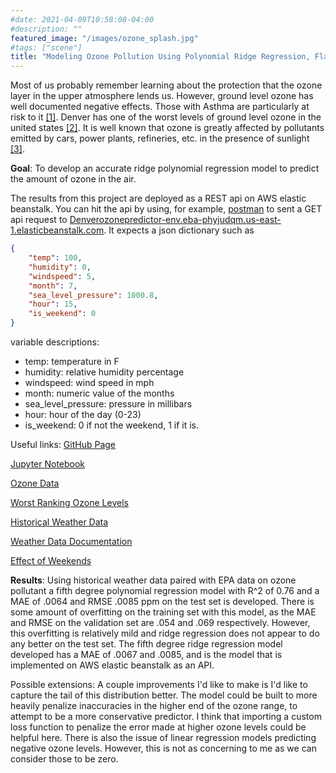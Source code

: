 ```yaml
---
#date: 2021-04-09T10:58:08-04:00
#description: ""
featured_image: "/images/ozone_splash.jpg"
#tags: ["scene"]
title: "Modeling Ozone Pollution Using Polynomial Ridge Regression, Flask API available via AWS elastic beanstalk"
---
```

Most of us probably remember learning about the protection that the ozone layer in the upper atmosphere lends us. However, ground level ozone has well documented negative effects. Those with Asthma are particularly at risk to it [[1]](https://www.epa.gov/ground-level-ozone-pollution/ground-level-ozone-basics). Denver has one of the worst levels of ground level ozone in the united states [[2]](https://www.denverpost.com/2021/06/16/denver-fortcollins-worst-cities-air-pollution/). It is well known that ozone is greatly affected by pollutants emitted by cars, power plants, refineries, etc. in the presence of sunlight [[3]](https://www.epa.gov/ground-level-ozone-pollution/ground-level-ozone-basics#:~:text=This%20happens%20when%20pollutants%20emitted,high%20levels%20during%20colder%20months.).

**Goal**: To develop an accurate ridge polynomial regression model to predict the amount of ozone in the air.

The results from this project are deployed as a REST api on AWS elastic beanstalk. You can hit the api by using, for example, [postman](https://www.postman.com/) to sent a GET api request to [Denverozonepredictor-env.eba-phyjudqm.us-east-1.elasticbeanstalk.com](Denverozonepredictor-env.eba-phyjudqm.us-east-1.elasticbeanstalk.com). It expects a json dictionary such as
```json
{
    "temp": 100,
    "humidity": 0,
    "windspeed": 5,
    "month": 7,
    "sea_level_pressure": 1000.8,
    "hour": 15,
    "is_weekend": 0
}
```
variable descriptions:

* temp: temperature in F
* humidity: relative humidity percentage
* windspeed: wind speed in mph
* month: numeric value of the months
* sea_level_pressure: pressure in millibars
* hour: hour of the day (0-23)
* is_weekend: 0 if not the weekend, 1 if it is.

Useful links:
[GitHub Page](https://github.com/jcummingsutk/ozone_pollution)

[Jupyter Notebook](https://github.com/jcummingsutk/ozone_pollution/blob/master/notebook.ipynb)

[Ozone Data](https://aqs.epa.gov/aqsweb/airdata/download_files.html#Raw)

[Worst Ranking Ozone Levels](https://www.lung.org/research/sota/city-rankings/most-polluted-cities)

[Historical Weather Data](https://visualcrossing.com/)

[Weather Data Documentation](https://www.visualcrossing.com/resources/documentation/weather-data/weather-data-documentation/)

[Effect of Weekends](https://www.tandfonline.com/doi/full/10.1080/10962247.2012.749312#:~:text=In%20simple%20terms%2C%20the%20ozone,NOx\)%2C%20on%20weekends.)

**Results**: Using historical weather data paired with EPA data on ozone pollutant a fifth degree polynomial regression model with R^2 of 0.76 and a MAE of .0064 and RMSE .0085 ppm on the test set is developed. There is some amount of overfitting on the training set with this model, as the MAE and RMSE on the validation set are .054 and .069 respectively. However, this overfitting is relatively mild and ridge regression does not appear to do any better on the test set. The fifth degree ridge regression model developed has a MAE of .0067 and .0085, and is the model that is implemented on AWS elastic beanstalk as an API.

Possible extensions: A couple improvements I'd like to make is I'd like to capture the tail of this distribution better. The model could be built to more heavily penalize inaccuracies in the higher end of the ozone range, to attempt to be a more conservative predictor. I think that importing a custom loss function to penalize the error made at higher ozone levels could be helpful here. There is also the issue of linear regression models predicting negative ozone levels. However, this is not as concerning to me as we can consider those to be zero.
